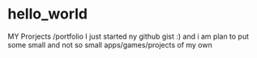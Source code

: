 # hello_world
MY Prorjects /portfolio
I just started ny github  gist :) and i am plan to put some small and not so small apps/games/projects of my own
